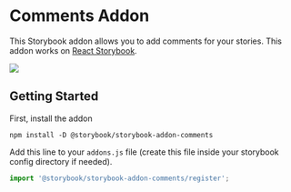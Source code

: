 # Comments Addon

This Storybook addon allows you to add comments for your stories. This addon works on [React Storybook](https://github.com/storybooks/storybook).

![](docs/screenshot.png)

## Getting Started

First, install the addon

```shell
npm install -D @storybook/storybook-addon-comments
```

Add this line to your `addons.js` file (create this file inside your storybook config directory if needed).

```js
import '@storybook/storybook-addon-comments/register';
```
